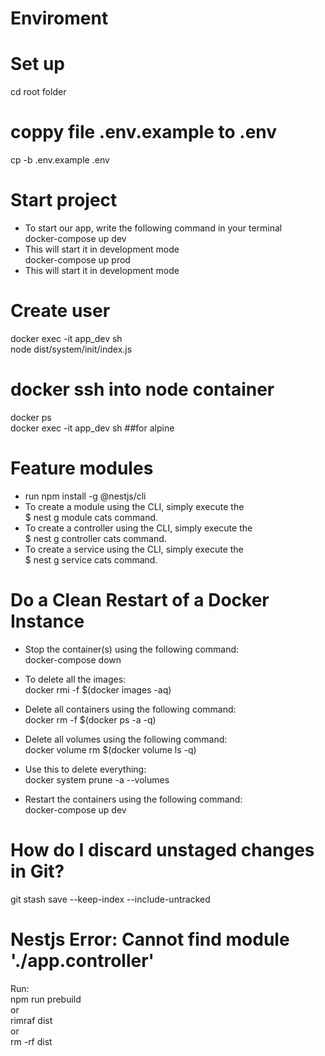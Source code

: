# Enviroment

# Set up

cd root folder<br/>

# coppy file .env.example to .env

cp -b .env.example .env

# Start project

- To start our app, write the following command in your terminal<br/>
  docker-compose up dev<br/>
- This will start it in development mode<br/>
  docker-compose up prod<br/>
- This will start it in development mode<br/>

# Create user
docker exec -it app_dev sh <br/>
node dist/system/init/index.js <br/>

# docker ssh into node container

docker ps<br/>
docker exec -it app_dev sh ##for alpine<br/>

# Feature modules

- run npm install -g @nestjs/cli
- To create a module using the CLI, simply execute the <br/>
  $ nest g module cats command. <br/>
- To create a controller using the CLI, simply execute the <br/>
  $ nest g controller cats command.<br/>
- To create a service using the CLI, simply execute the <br/>
  $ nest g service cats command.<br/>

# Do a Clean Restart of a Docker Instance

- Stop the container(s) using the following command:<br/>
  docker-compose down<br/>
- To delete all the images:<br/>
  docker rmi -f $(docker images -aq)<br/>

- Delete all containers using the following command:<br/>
  docker rm -f $(docker ps -a -q)<br/>

- Delete all volumes using the following command:<br/>
  docker volume rm $(docker volume ls -q)<br/>

- Use this to delete everything:<br/>
  docker system prune -a --volumes

- Restart the containers using the following command:<br/>
  docker-compose up dev<br/>

# How do I discard unstaged changes in Git?<br/>

git stash save --keep-index --include-untracked<br/>

# Nestjs Error: Cannot find module './app.controller'<br/>

Run:<br/>
npm run prebuild<br/>
or<br/>
rimraf dist<br/>
or<br/>
rm -rf dist<br/>
